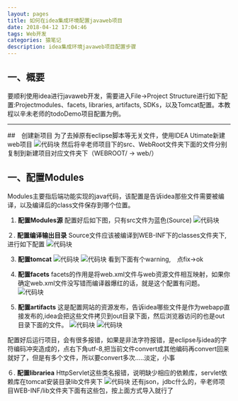 ```yaml
---
layout: pages
title: 如何在idea集成环境配置javaweb项目
date: 2018-04-12 17:04:46
tags: Web开发
categories: 猿笔记
description: idea集成环境javaweb项目配置步骤
---
```

## 一、概要
要顺利使用idea进行javaweb开发，需要进入File->Project Structure进行如下配置:Projectmodules、facets, libraries, artifacts, SDKs，以及Tomcat配置。本教程以辛未老师的todoDemo项目配置为例。
***

##　创建新项目
为了去掉原有eclipse脚本等无关文件，使用IDEA Utimate新建web项目
 ![代码块](https://raw.githubusercontent.com/geekhch/hexo/master/images/markdown/idea1.png?raw=true)
然后将辛老师项目下的src、WebRoot文件夹下面的文件分别复制到新建项目对应文件夹下（WEBROOT/ -> web/）

## 一、配置Modules
Modules主要指后端功能实现的java代码，该配置是告诉idea那些文件需要被编译，以及编译后的class文件保存到哪个位置。
1. **配置Modules源**
配置好后如下图，只有src文件为蓝色(Source)
 ![代码块](https://raw.githubusercontent.com/geekhch/hexo/master/images/markdown/idea2.png?raw=true)

２. **配置编译输出目录**
Source文件应该被编译到WEB-INF下的classes文件夹下,进行如下配置
 ![代码块](https://raw.githubusercontent.com/geekhch/hexo/master/images/markdown/idea_output.png?raw=true)

 3. **配置tomcat**
  ![代码块](https://raw.githubusercontent.com/geekhch/hexo/master/images/markdown/idea_cat1.png?raw=true)
![代码块](https://raw.githubusercontent.com/geekhch/hexo/master/images/markdown/idea_cat2.png?raw=true)
看到下面有个warning,　点fix->ok

4. **配置facets**
facets的作用是将web.xml文件与web资源文件相互映射，如果你确定web.xml文件没写错而编译器爆红的话，就是这个配置有问题。
 ![代码块](https://raw.githubusercontent.com/geekhch/hexo/master/images/markdown/idea_facets.png?raw=true)

 5. **配置artifacts**
 这是配置网站的资源发布，告诉idea哪些文件是作为webapp直接发布的,idea会把这些文件拷贝到out目录下面，然后浏览器访问的也是out目录下面的文件。
  ![代码块](https://raw.githubusercontent.com/geekhch/hexo/master/images/markdown/idea_art.png?raw=true)
   ![代码块](https://raw.githubusercontent.com/geekhch/hexo/master/images/markdown/idea_art1.png?raw=true)

配置好后运行项目，会有很多报错，如果是非法字符报错，是eclipse与idea的字符编码冲突造成的，点右下角utf-8,把当前文件convert成其他编码再convert回来就好了，但是有多个文件，所以要convert多次.....淡定，小事

６. **配置librariea**
HttpServlet这些类名报错，说明缺少相应的依赖库，servlet依赖库在tomcat安装目录lib文件夹下
 ![代码块](https://raw.githubusercontent.com/geekhch/hexo/master/images/markdown/idea_lib.png?raw=true)
 还有json，jdbc什么的，辛老师项目WEB-INF/lib文件夹下面有这些包，按上面方式导入就行了
